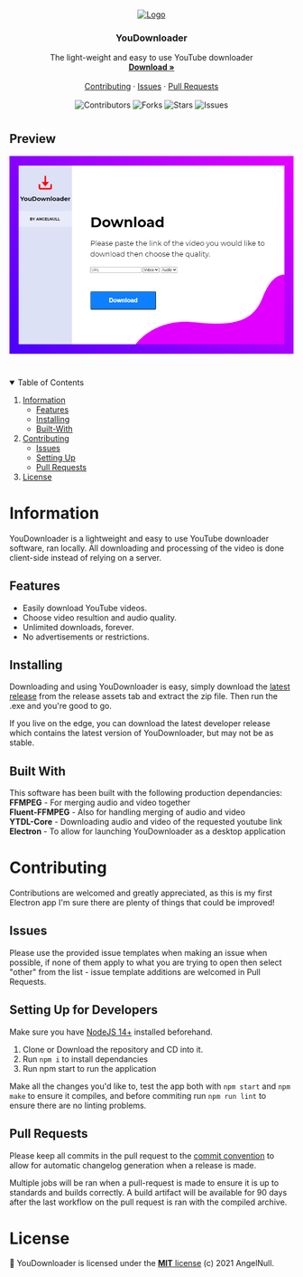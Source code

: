 <!--PROJECT HEAD-->
<br />
<p align="center">
  <a href="https://github.com/raine-discord/website">
    <img src="src/images/logo.ico" alt="Logo">
  </a>

  <h3 align="center">YouDownloader</h3>

  <p align="center">
    The light-weight and easy to use YouTube downloader
    <br />
    <a href="https://github.com/AngelNull/YouDownloader/releases"><strong>Download »</strong></a>
    <br />
    <br />
    <a href="#contributing">Contributing</a>
    ·
    <a href="https://github.com/AngelNull/YouDownloader/issues">Issues</a>
    ·
    <a href="https://github.com/AngelNull/YouDownloader/pulls">Pull Requests</a>
  </p>
</p>
<p align="center">
<!--Contributors-->
<img src="https://img.shields.io/github/contributors/AngelNull/YouDownloader.svg?style=for-the-badge" align="center" alt='Contributors'>
<!--Forks-->
<img src="https://img.shields.io/github/forks/AngelNull/YouDownloader.svg?style=for-the-badge" align="center" alt='Forks' >
<!--Stars-->
<img src="https://img.shields.io/github/stars/AngelNull/YouDownloader.svg?style=for-the-badge" align="center" alt='Stars' >
<!--Issues-->
<img src="https://img.shields.io/github/issues/AngelNull/YouDownloader.svg?style=for-the-badge" align="center" alt='Issues' >
</p>

# 
<h2> Preview </h2>
<img src="./src/images/readmelogo.png" height="350">

# 

<!-- TABLE OF CONTENTS -->
<details open="open">
  <summary>Table of Contents</summary>
  <ol>
    <li>
      <a href="#information">Information</a>
      <ul>
        <li><a href="#features">Features</a></li>
        <li><a href="#installing">Installing</a></li>
        <li><a href='#built-with'>Built-With</a></li>
      </ul>
    </li>
    <li>
      <a href="#contributing">Contributing</a>
      <ul>
        <li><a href="#issues">Issues</a></li>
        <li><a href="#setting-up-for-developers">Setting Up</a></li>
        <li><a href='#pull-requests'>Pull Requests</a></li>
        </ul>
        </li>
      </ul>
    </li>
    <li><a href="#license">License</a></li>
  </ol>
</details>

# Information
YouDownloader is a lightweight and easy to use YouTube downloader software, ran locally. All downloading and processing of the video is done client-side instead of relying on a server.

## Features

- Easily download YouTube videos.
- Choose video resultion and audio quality.
- Unlimited downloads, forever.
- No advertisements or restrictions.

## Installing

Downloading and using YouDownloader is easy, simply download the [latest release](https://github.com/AngelNull/YouDownloader/releases) from the release assets tab and extract the zip file. Then run the .exe and you're good to go.

If you live on the edge, you can download the latest developer release which contains the latest version of YouDownloader, but may not be as stable.

## Built With
This software has been built with the following production dependancies:    
**FFMPEG** - For merging audio and video together     
**Fluent-FFMPEG** - Also for handling merging of audio and video   
**YTDL-Core** - Downloading audio and video of the requested youtube link   
**Electron** - To allow for launching YouDownloader as a desktop application 


# Contributing
Contributions are welcomed and greatly appreciated, as this is my first Electron app I'm sure there are plenty of things that could be improved!

## Issues 
Please use the provided issue templates when making an issue when possible, if none of them apply to what you are trying to open then select "other" from the list - issue template additions are welcomed in Pull Requests.

## Setting Up for Developers
Make sure you have [NodeJS 14+](https://nodejs.org/en/) installed beforehand.

1. Clone or Download the repository and CD into it.
2. Run `npm i` to install dependancies
3. Run npm start to run the application

Make all the changes you'd like to, test the app both with `npm start` and `npm make` to ensure it compiles, and before commiting run `npm run lint` to ensure there are no linting problems.

## Pull Requests
Please keep all commits in the pull request to the [commit convention](./.github/COMMIT_CONVENTION.md) to allow for automatic changelog generation when a release is made. 

Multiple jobs will be ran when a pull-request is made to ensure it is up to standards and builds correctly. A build artifact will be available for 90 days after the last workflow on the pull request is ran with the compiled archive. 

# License
📜 YouDownloader is licensed under the [**MIT** license](./LICENSE) (c) 2021 AngelNull.